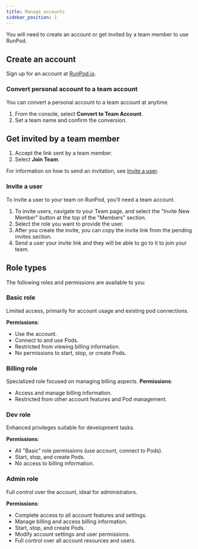 ```yaml
---
title: Manage accounts
sidebar_position: 1
---
```


You will need to create an account or get invited by a team member to use RunPod.

## Create an account

Sign up for an account at [RunPod.io](https://www.runpod.io).

### Convert personal account to a team account

You can convert a personal account to a team account at anytime.

1. From the console, select **Convert to Team Account**.
2. Set a team name and confirm the conversion.

## Get invited by a team member

1. Accept the link sent by a team member.
2. Select **Join Team**.

For information on how to send an invitation, see [Invite a user](#invite-a-user).

### Invite a user

To invite a user to your team on RunPod, you'll need a team account.

1. To invite users, navigate to your Team page, and select the "Invite New Member" button at the top of the "Members" section.
2. Select the role you want to provide the user.
3. After you create the invite, you can copy the invite link from the pending invites section.
4. Send a user your invite link and they will be able to go to it to join your team.

## Role types

The following roles and permissions are available to you:

### Basic role

Limited access, primarily for account usage and existing pod connections.

**Permissions**:

- Use the account.
- Connect to and use Pods.
- Restricted from viewing billing information.
- No permissions to start, stop, or create Pods.

### Billing role

Specialized role focused on managing billing aspects.
**Permissions**:

- Access and manage billing information.
- Restricted from other account features and Pod management.

### Dev role

Enhanced privileges suitable for development tasks.

**Permissions**:

- All "Basic" role permissions (use account, connect to Pods).
- Start, stop, and create Pods.
- No access to billing information.

### Admin role

Full control over the account, ideal for administrators.

**Permissions**:

- Complete access to all account features and settings.
- Manage billing and access billing information.
- Start, stop, and create Pods.
- Modify account settings and user permissions.
- Full control over all account resources and users.
